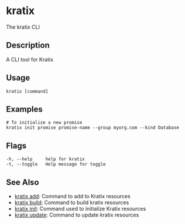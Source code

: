 # kratix
The kratix CLI

## Description
A CLI tool for Kratix

## Usage
```
kratix [command]
```

## Examples
```
# To initialize a new promise
kratix init promise promise-name --group myorg.com --kind Database
```

## Flags
```
-h, --help     help for kratix
-t, --toggle   Help message for toggle
```


## See Also


* [kratix add](/main/kratix-cli/reference/kratix-add): Command to add to Kratix resources
* [kratix build](/main/kratix-cli/reference/kratix-build): Command to build kratix resources
* [kratix init](/main/kratix-cli/reference/kratix-init): Command used to initialize Kratix resources
* [kratix update](/main/kratix-cli/reference/kratix-update): Command to update kratix resources
